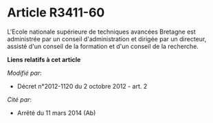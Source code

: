 # Article R3411-60

L'Ecole nationale supérieure de techniques avancées Bretagne est administrée par un conseil d'administration et dirigée par
un directeur, assisté d'un conseil de la formation et d'un conseil de la recherche.

**Liens relatifs à cet article**

_Modifié par_:

  - Décret n°2012-1120 du 2 octobre 2012 - art. 2

_Cité par_:

  - Arrêté du 11 mars 2014 (Ab)

